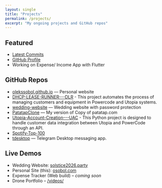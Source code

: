 ```yaml
---
layout: single
title: "Projects"
permalink: /projects/
excerpt: "My ongoing projects and GitHub repos"
---
```


## Featured
- [Latest Commits](/commits/)
- [GitHub Profile](https://github.com/OleksSobol)
- Working on Expense/ Income App with Flutter


## GitHub Repos

- [olekssobol.github.io](https://github.com/OleksSobol/olekssobol.github.io) — Personal website 
- [DHCP-LEASE-RUNNER---DLR](https://github.com/OleksSobol/DHCP-LEASE-RUNNER---DLR) - This project automates the process of managing customers and equipment in Powercode and Utopia systems.
- [wedding-website](https://github.com/OleksSobol/wedding-website) — Wedding website with password protection
- [PatatapClone](https://github.com/OleksSobol/PatatapClone) — My version of Copy of patatap.com
- [Utopia-Account-Creation---UAC](https://github.com/OleksSobol/Utopia-Account-Creation---UAC) - This Python project is designed to handle customer data integration between Utopia and PowerCode through an API.
- [Spotify-Top-100](https://github.com/OleksSobol/Spotify-Top-100)
- [tdesktop](https://github.com/OleksSobol/tdesktop) — Telegram Desktop messaging app.

## Live Demos
- Wedding Website: [solstice2026.party](https://solstice2026.party)
- Personal Site (this): [osobol.com](https://osobol.com)
- Expense Tracker (Web build) – <em>coming soon</em>
- Drone Portfolio – [/videos/](/videos/)